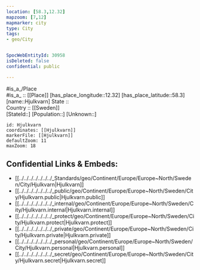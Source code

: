 ```yaml
---
location: [58.3,12.32] 
mapzoom: [7,12] 
mapmarker: city 
type: City
tags:
- geo/City


SpocWebEntityId: 30958
isDeleted: false
confidential: public

---
```

#is_a_/Place  
#is_a_ :: [[Place]] 
[has_place_longitude::12.32] 
[has_place_latitude::58.3] 
[name::Hjulkvarn] 
State ::  
Country :: [[Sweden]]  
[StateId::] 
[Population::] 
[Unknown::] 


```leaflet
id: Hjulkvarn
coordinates: [[Hjulkvarn]] 
markerFile: [[Hjulkvarn]] 
defaultZoom: 11 
maxZoom: 18
```


## Confidential Links & Embeds: 
- [[../../../../../../../_Standards/geo/Continent/Europe/Europe~North/Sweden/City/Hjulkvarn|Hjulkvarn]] 
- [[../../../../../../../_public/geo/Continent/Europe/Europe~North/Sweden/City/Hjulkvarn.public|Hjulkvarn.public]] 
- [[../../../../../../../_internal/geo/Continent/Europe/Europe~North/Sweden/City/Hjulkvarn.internal|Hjulkvarn.internal]] 
- [[../../../../../../../_protect/geo/Continent/Europe/Europe~North/Sweden/City/Hjulkvarn.protect|Hjulkvarn.protect]] 
- [[../../../../../../../_private/geo/Continent/Europe/Europe~North/Sweden/City/Hjulkvarn.private|Hjulkvarn.private]] 
- [[../../../../../../../_personal/geo/Continent/Europe/Europe~North/Sweden/City/Hjulkvarn.personal|Hjulkvarn.personal]] 
- [[../../../../../../../_secret/geo/Continent/Europe/Europe~North/Sweden/City/Hjulkvarn.secret|Hjulkvarn.secret]] 

